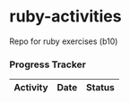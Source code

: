 # ruby-activities
Repo for ruby exercises (b10) 

### Progress Tracker
Activity | Date | Status
-------- | ---- | ------
